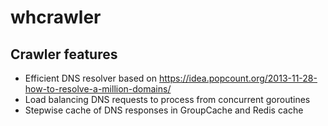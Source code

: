# whcrawler

Crawler features
----------------
* Efficient DNS resolver based on https://idea.popcount.org/2013-11-28-how-to-resolve-a-million-domains/
* Load balancing DNS requests to process from concurrent goroutines
* Stepwise cache of DNS responses in GroupCache and Redis cache
